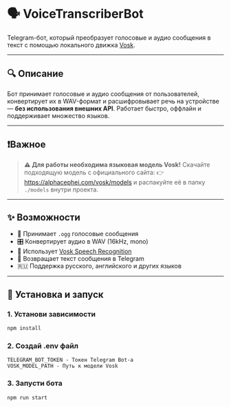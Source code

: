 # 🗣️ VoiceTranscriberBot

Telegram-бот, который преобразует голосовые и аудио сообщения в текст с помощью локального движка [Vosk](https://alphacephei.com/vosk/).

---

## 🔍 Описание

Бот принимает голосовые и аудио сообщения от пользователей, конвертирует их в WAV-формат и расшифровывает речь на устройстве — **без использования внешних API**. Работает быстро, оффлайн и поддерживает множество языков.

---

## ❗️Важное

> **⚠️ Для работы необходима языковая модель Vosk!**
> Скачайте подходящую модель с официального сайта:
> 👉 https://alphacephei.com/vosk/models
> и распакуйте её в папку `./models` внутри проекта.

---

## ✨ Возможности

- 🎤 Принимает `.ogg` голосовые сообщения
- 🎛️ Конвертирует аудио в WAV (16kHz, mono)
- 🧠 Использует [Vosk Speech Recognition](https://alphacephei.com/vosk/)
- 🧾 Возвращает текст сообщения в Telegram
- 🇷🇺 Поддержка русского, английского и других языков

---

## 🚀 Установка и запуск

### 1. Установи зависимости

```bash
npm install
```

### 2. Создай .env файл

```
TELEGRAM_BOT_TOKEN - Токен Telegram Bot-а
VOSK_MODEL_PATH - Путь к модели Vosk
```

### 3. Запусти бота

```bash
npm run start
```
